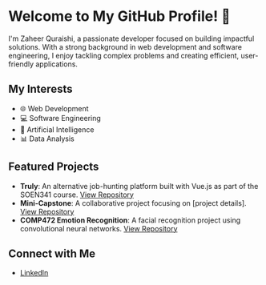 # Welcome to My GitHub Profile! 👋

I'm Zaheer Quraishi, a passionate developer focused on building impactful solutions. With a strong background in web development and software engineering, I enjoy tackling complex problems and creating efficient, user-friendly applications.

## My Interests
- 🌐 Web Development
- 💻 Software Engineering
- 🤖 Artificial Intelligence
- 📊 Data Analysis

## Featured Projects
- **Truly**: An alternative job-hunting platform built with Vue.js as part of the SOEN341 course. [View Repository](https://github.com/KA-devl/Truly)
- **Mini-Capstone**: A collaborative project focusing on [project details]. [View Repository](https://github.com/leobrod44/Mini-Capstone)
- **COMP472 Emotion Recognition**: A facial recognition project using convolutional neural networks. [View Repository](https://github.com/zaheerqur/COMP472_Emotion_Recognition)

## Connect with Me
- [LinkedIn](https://www.linkedin.com/in/zaheer-quraishi-399390186/)
